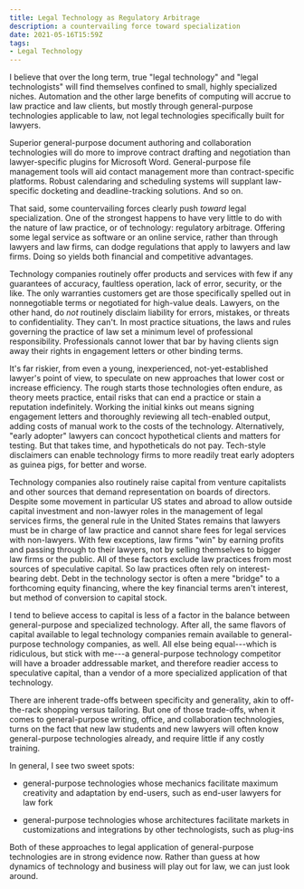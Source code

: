 ```yaml
---
title: Legal Technology as Regulatory Arbitrage
description: a countervailing force toward specialization
date: 2021-05-16T15:59Z
tags:
- Legal Technology
---
```


I believe that over the long term, true "legal technology" and "legal technologists" will find themselves confined to small, highly specialized niches.  Automation and the other large benefits of computing will accrue to law practice and law clients, but mostly through general-purpose technologies applicable to law, not legal technologies specifically built for lawyers.

Superior general-purpose document authoring and collaboration technologies will do more to improve contract drafting and negotiation than lawyer-specific plugins for Microsoft Word.  General-purpose file management tools will aid contact management more than contract-specific platforms.  Robust calendaring and scheduling systems will supplant law-specific docketing and deadline-tracking solutions.  And so on.

That said, some countervailing forces clearly push _toward_ legal specialization.  One of the strongest happens to have very little to do with the nature of law practice, or of technology: regulatory arbitrage.  Offering some legal service as software or an online service, rather than through lawyers and law firms, can dodge regulations that apply to lawyers and law firms.  Doing so yields both financial and competitive advantages.

Technology companies routinely offer products and services with few if any guarantees of accuracy, faultless operation, lack of error, security, or the like.  The only warranties customers get are those specifically spelled out in nonnegotiable terms or negotiated for high-value deals.  Lawyers, on the other hand, do _not_ routinely disclaim liability for errors, mistakes, or threats to confidentiality.  They can't.  In most practice situations, the laws and rules governing the practice of law set a minimum level of professional responsibility.  Professionals cannot lower that bar by having clients sign away their rights in engagement letters or other binding terms.

It's far riskier, from even a young, inexperienced, not-yet-established lawyer's point of view, to speculate on new approaches that lower cost or increase efficiency.  The rough starts those technologies often endure, as theory meets practice, entail risks that can end a practice or stain a reputation indefinitely.  Working the initial kinks out means signing engagement letters and thoroughly reviewing all tech-enabled output, adding costs of manual work to the costs of the technology.  Alternatively, "early adopter" lawyers can concoct hypothetical clients and matters for testing.  But that takes time, and hypotheticals do not pay.  Tech-style disclaimers can enable technology firms to more readily treat early adopters as guinea pigs, for better and worse.

Technology companies also routinely raise capital from venture capitalists and other sources that demand representation on boards of directors.  Despite some movement in particular US states and abroad to allow outside capital investment and non-lawyer roles in the management of legal services firms, the general rule in the United States remains that lawyers must be in charge of law practice and cannot share fees for legal services with non-lawyers.  With few exceptions, law firms "win" by earning profits and passing through to their lawyers, not by selling themselves to bigger law firms or the public.  All of these factors exclude law practices from most sources of speculative capital.  So law practices often rely on interest-bearing debt.  Debt in the technology sector is often a mere "bridge" to a forthcoming equity financing, where the key financial terms aren't interest, but method of conversion to capital stock.

I tend to believe access to capital is less of a factor in the balance between general-purpose and specialized technology.  After all, the same flavors of capital available to legal technology companies remain available to general-purpose technology companies, as well.  All else being equal---which is ridiculous, but stick with me---a general-purpose technology competitor will have a broader addressable market, and therefore readier access to speculative capital, than a vendor of a more specialized application of that technology.

There are inherent trade-offs between specificity and generality, akin to off-the-rack shopping versus tailoring.  But one of those trade-offs, when it comes to general-purpose writing, office, and collaboration technologies, turns on the fact that new law students and new lawyers will often know general-purpose technologies already, and require little if any costly training.

In general, I see two sweet spots:

- general-purpose technologies whose mechanics facilitate maximum creativity and adaptation by end-users, such as end-user lawyers for law fork

- general-purpose technologies whose architectures facilitate markets in customizations and integrations by other technologists, such as plug-ins

Both of these approaches to legal application of general-purpose technologies are in strong evidence now.  Rather than guess at how dynamics of technology and business will play out for law, we can just look around.
